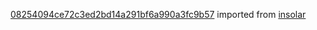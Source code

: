 [08254094ce72c3ed2bd14a291bf6a990a3fc9b57](https://github.com/insolar/insolar/commit/08254094ce72c3ed2bd14a291bf6a990a3fc9b57) imported from [insolar](https://github.com/insolar/insolar)
